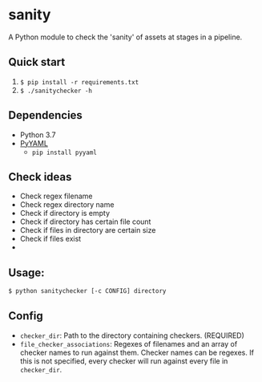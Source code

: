 # sanity
A Python module to check the 'sanity' of assets at stages in a pipeline.

## Quick start
1. `$ pip install -r requirements.txt`
2. `$ ./sanitychecker -h`

## Dependencies
- Python 3.7
- [PyYAML](https://pyyaml.org/wiki/PyYAMLDocumentation)
    - `pip install pyyaml`

## Check ideas
- Check regex filename
- Check regex directory name
- Check if directory is empty
- Check if directory has certain file count
- Check if files in directory are certain size
- Check if files exist
- 

## Usage:
```bash
$ python sanitychecker [-c CONFIG] directory
```

## Config
- `checker_dir`: Path to the directory containing checkers. (REQUIRED)
- `file_checker_associations`: Regexes of filenames and an array of checker names to run against them. Checker names can be regexes. If this is not specified, every checker will run against every file in `checker_dir`.